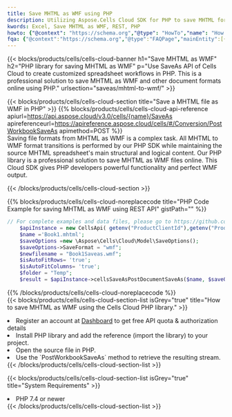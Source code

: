 ```yaml
---
title: Save MHTML as WMF using PHP 
description: Utilizing Aspose.Cells Cloud SDK for PHP to save MHTML format file as WMF format file. 
kwords: Excel, Save MHTML as WMF, REST, PHP
howto: {"@context": "https://schema.org","@type": "HowTo","name": "How to save MHTML as WMF using the Cells Cloud PHP library.","description": "How to save MHTML as WMF using the Cells Cloud PHP library.","image": {"@type": "ImageObject"},"url": "/php/saveas/mhtml-to-wmf/","step": [{ "@type": "HowToStep","name": "How to save MHTML as WMF using the Cells Cloud PHP library. step 1", "image": {"@type": "ImageObject",},"url": "/php/saveas/mhtml-to-wmf/","text": "Register an account at <a href='https://dashboard.aspose.cloud/'>Dashboard</a> to get free API quota & authorization details",},{ "@type": "HowToStep","name": "How to save MHTML as WMF using the Cells Cloud PHP library. step 1", "image": {"@type": "ImageObject",},"url": "/php/saveas/mhtml-to-wmf/","text": "Install PHP library and add the reference (import the library) to your project.",},{ "@type": "HowToStep","name": "How to save MHTML as WMF using the Cells Cloud PHP library. step 1", "image": {"@type": "ImageObject",},"url": "/php/saveas/mhtml-to-wmf/","text": "Open the source file in PHP.",},{ "@type": "HowToStep","name": "How to save MHTML as WMF using the Cells Cloud PHP library. step 1", "image": {"@type": "ImageObject",},"url": "/php/saveas/mhtml-to-wmf/","text": "Use the `PostWorkbookSaveAs` method to retrieve the resulting stream.",}, ],"supply": {"@type": "HowToSupply","name": "document"},"tool": [{"@type": "HowToTool","name": "phpstorm, Visual Studio Code, Eclipse"},{"@type": "HowToTool","name": "Aspose Cells"}],"totalTime": "PT6M"}
fqa: {"@context":"https://schema.org","@type":"FAQPage","mainEntity":[{"@type":"Question","name":"Why save file as other formats file in C# using REST API?","acceptedAnswer":{"@type":"Answer","text":"Documents are encoded in many ways, and some files may be incompatible with the software you use. To open and read such files, just save them as appropriate file formats.<br/><ol><li>Install .NET SDK and add the reference (import the library) to your project.</li><li>Open the source file in C# using REST API.</li><li>Call the PostWorkbookSaveAsRequest() method, passing an output filename with required extension.</li><li>Get the result of save as a separate file.</li></ol>"}},{"@type":"Question","name":"What file formats can I save as with your C# library?","acceptedAnswer":{"@type":"Answer","text":"We support a variety of file formats for conversion using .NET library, including XLSX, Excel, xls , PDF, CSV, HTML, Markdown, XML, PNG, JPG, TIFF, Json, TXT and many more."}},{"@type":"Question","name":"What is the maximum allowed file size for conversion using this .NET library?","acceptedAnswer":{"@type":"Answer","text":"There are no file size limits for format conversions using .NET library."}}]}
---
```



{{< blocks/products/cells/cells-cloud-banner h1="Save MHTML as WMF" h2="PHP library for saving MHTML as WMF" p="Use SaveAs API of Cells Cloud to create customized spreadsheet workflows in PHP. This is a professional solution to save MHTML as WMF and other document formats online using PHP." urlsection="saveas/mhtml-to-wmf/" >}}

{{< blocks/products/cells/cells-cloud-section  title="Save a MHTML file as WMF in PHP" >}}
{{% blocks/products/cells/cells-cloud-api-reference  apiurl=https://api.aspose.cloud/v3.0/cells/{name}/SaveAs  apireferenceurl=https://apireference.aspose.cloud/cells/#/Conversion/PostWorkbookSaveAs  apimethod=POST %}}
<br/>
Saving file formats from MHTML as WMF is a complex task. All MHTML to WMF format transitions is performed by our PHP SDK while maintaining the source MHTML spreadsheet's main structural and logical content. Our PHP library is a professional solution to save MHTML as WMF files online. This Cloud SDK gives PHP developers powerful functionality and perfect WMF output.

{{< /blocks/products/cells/cells-cloud-section >}}

{{% blocks/products/cells/cells-cloud-noreplacecode title="PHP Code Example for saving MHTML as WMF using REST API" gistPath="" %}}
  
```php
// For complete examples and data files, please go to https://github.com/aspose-cells-cloud/aspose-cells-cloud-php/
    $apiInstance = new CellsApi( getenv("ProductClientId"),getenv("ProductClientSecret") );
    $name ='Book1.mhtml';
    $saveOptions =new \Aspose\Cells\Cloud\Model\SaveOptions();
    $saveOptions->SaveFormat = "wmf";
    $newfilename = "Book1Saveas.wmf";
    $isAutoFitRows= 'true';
    $isAutoFitColumns= 'true';
    $folder = "Temp";
    $result = $apiInstance->cellsSaveAsPostDocumentSaveAs($name, $saveOptions, $newfilename,$isAutoFitRows, $isAutoFitColumns, $folder);
```
  
{{% /blocks/products/cells/cells-cloud-noreplacecode  %}}
<br/>
{{< blocks/products/cells/cells-cloud-section-list isGrey="true"  title="How to save MHTML as WMF using the Cells Cloud PHP library." >}}
<li>Register an account at <a href="https://dashboard.aspose.cloud/">Dashboard</a> to get free API quota & authorization details</li>
<li>Install PHP library and add the reference (import the library) to your project.</li>
<li>Open the source file in PHP.</li>
<li>Use the `PostWorkbookSaveAs` method to retrieve the resulting stream.</li>
{{< /blocks/products/cells/cells-cloud-section-list >}}

{{< blocks/products/cells/cells-cloud-section-list isGrey="true"  title="System Requirements" >}}
<li>PHP 7.4 or newer</li>
{{< /blocks/products/cells/cells-cloud-section-list >}}
